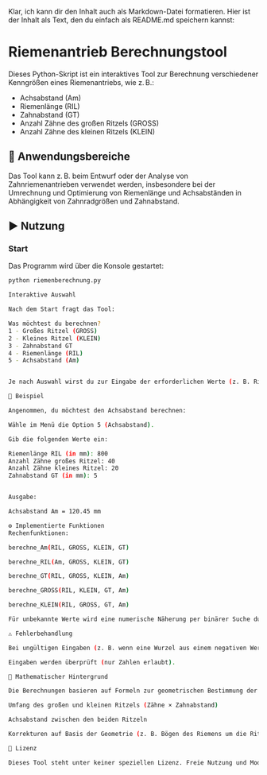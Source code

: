 Klar, ich kann dir den Inhalt auch als Markdown-Datei formatieren. Hier ist der Inhalt als Text, den du einfach als README.md speichern kannst:

# Riemenantrieb Berechnungstool

Dieses Python-Skript ist ein interaktives Tool zur Berechnung verschiedener Kenngrößen eines Riemenantriebs, wie z. B.:

- Achsabstand (Am)
- Riemenlänge (RIL)
- Zahnabstand (GT)
- Anzahl Zähne des großen Ritzels (GROSS)
- Anzahl Zähne des kleinen Ritzels (KLEIN)

## 📐 Anwendungsbereiche

Das Tool kann z. B. beim Entwurf oder der Analyse von Zahnriemenantrieben verwendet werden, insbesondere bei der Umrechnung und Optimierung von Riemenlänge und Achsabständen in Abhängigkeit von Zahnradgrößen und Zahnabstand.

## ▶️ Nutzung

### Start

Das Programm wird über die Konsole gestartet:

```bash
python riemenberechnung.py

Interaktive Auswahl

Nach dem Start fragt das Tool:

Was möchtest du berechnen?
1 - Großes Ritzel (GROSS)
2 - Kleines Ritzel (KLEIN)
3 - Zahnabstand GT
4 - Riemenlänge (RIL)
5 - Achsabstand (Am)


Je nach Auswahl wirst du zur Eingabe der erforderlichen Werte (z. B. Riemenlänge, Zahnanzahl, etc.) aufgefordert. Anschließend wird die gewünschte Größe berechnet und ausgegeben.

🔢 Beispiel

Angenommen, du möchtest den Achsabstand berechnen:

Wähle im Menü die Option 5 (Achsabstand).

Gib die folgenden Werte ein:

Riemenlänge RIL (in mm): 800
Anzahl Zähne großes Ritzel: 40
Anzahl Zähne kleines Ritzel: 20
Zahnabstand GT (in mm): 5


Ausgabe:

Achsabstand Am = 120.45 mm

⚙️ Implementierte Funktionen
Rechenfunktionen:

berechne_Am(RIL, GROSS, KLEIN, GT)

berechne_RIL(Am, GROSS, KLEIN, GT)

berechne_GT(RIL, GROSS, KLEIN, Am)

berechne_GROSS(RIL, KLEIN, GT, Am)

berechne_KLEIN(RIL, GROSS, GT, Am)

Für unbekannte Werte wird eine numerische Näherung per binärer Suche durchgeführt.

⚠️ Fehlerbehandlung

Bei ungültigen Eingaben (z. B. wenn eine Wurzel aus einem negativen Wert gezogen werden müsste) gibt das Programm eine entsprechende Fehlermeldung aus.

Eingaben werden überprüft (nur Zahlen erlaubt).

🧮 Mathematischer Hintergrund

Die Berechnungen basieren auf Formeln zur geometrischen Bestimmung der Riemenlänge eines Zahnriemenantriebs unter Berücksichtigung von:

Umfang des großen und kleinen Ritzels (Zähne × Zahnabstand)

Achsabstand zwischen den beiden Ritzeln

Korrekturen auf Basis der Geometrie (z. B. Bögen des Riemens um die Ritzel)

📄 Lizenz

Dieses Tool steht unter keiner speziellen Lizenz. Freie Nutzung und Modifikation für private oder berufliche Zwecke ist erlaubt.

